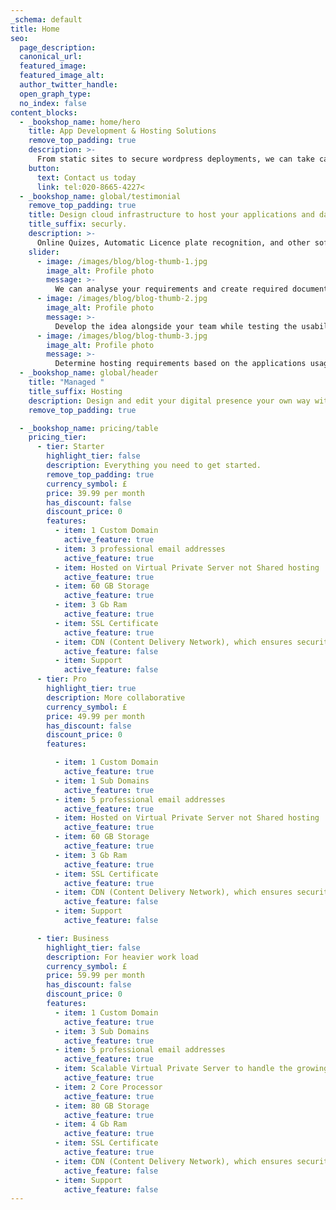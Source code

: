 ```yaml
---
_schema: default
title: Home
seo:
  page_description:
  canonical_url:
  featured_image:
  featured_image_alt:
  author_twitter_handle:
  open_graph_type:
  no_index: false
content_blocks:
  - _bookshop_name: home/hero
    title: App Development & Hosting Solutions
    remove_top_padding: true
    description: >-
      From static sites to secure wordpress deployments, we can take care of your internet presence.
    button:
      text: Contact us today
      link: tel:020-8665-4227<
  - _bookshop_name: global/testimonial
    remove_top_padding: true
    title: Design cloud infrastructure to host your applications and data
    title_suffix: securly.
    description: >-
      Online Quizes, Automatic Licence plate recognition, and other software designed to run in a browser but does not require an internet connection to operate. 
    slider:
      - image: /images/blog/blog-thumb-1.jpg
        image_alt: Profile photo 
        message: >-
          We can analyse your requirements and create required documentation to design IT Solutions to meet your required business needs.
      - image: /images/blog/blog-thumb-2.jpg
        image_alt: Profile photo 
        message: >-
          Develop the idea alongside your team while testing the usability and functionality of the created software.
      - image: /images/blog/blog-thumb-3.jpg
        image_alt: Profile photo 
        message: >-
          Determine hosting requirements based on the applications usage criteria and deploy on the cloud or locally.
  - _bookshop_name: global/header
    title: "Managed "
    title_suffix: Hosting
    description: Design and edit your digital presence your own way with a Content Management System. 
    remove_top_padding: true

  - _bookshop_name: pricing/table
    pricing_tier:
      - tier: Starter
        highlight_tier: false
        description: Everything you need to get started.
        remove_top_padding: true
        currency_symbol: £
        price: 39.99 per month
        has_discount: false
        discount_price: 0
        features:
          - item: 1 Custom Domain
            active_feature: true
          - item: 3 professional email addresses
            active_feature: true
          - item: Hosted on Virtual Private Server not Shared hosting
            active_feature: true
          - item: 60 GB Storage
            active_feature: true
          - item: 3 Gb Ram
            active_feature: true
          - item: SSL Certificate 
            active_feature: true
          - item: CDN (Content Delivery Network), which ensures security against DDOS (Denial Of Service) attacks
            active_feature: false
          - item: Support
            active_feature: false
      - tier: Pro
        highlight_tier: true
        description: More collaborative 
        currency_symbol: £
        price: 49.99 per month
        has_discount: false
        discount_price: 0
        features:

          - item: 1 Custom Domain
            active_feature: true
          - item: 1 Sub Domains
            active_feature: true
          - item: 5 professional email addresses
            active_feature: true
          - item: Hosted on Virtual Private Server not Shared hosting
            active_feature: true
          - item: 60 GB Storage
            active_feature: true
          - item: 3 Gb Ram
            active_feature: true
          - item: SSL Certificate 
            active_feature: true
          - item: CDN (Content Delivery Network), which ensures security against DDOS (Denial Of Service) attacks
            active_feature: false
          - item: Support
            active_feature: false

      - tier: Business
        highlight_tier: false
        description: For heavier work load
        currency_symbol: £
        price: 59.99 per month
        has_discount: false
        discount_price: 0
        features:
          - item: 1 Custom Domain
            active_feature: true
          - item: 3 Sub Domains
            active_feature: true
          - item: 5 professional email addresses
            active_feature: true
          - item: Scalable Virtual Private Server to handle the growing traffic to your website.
            active_feature: true
          - item: 2 Core Processor
            active_feature: true
          - item: 80 GB Storage
            active_feature: true
          - item: 4 Gb Ram
            active_feature: true
          - item: SSL Certificate 
            active_feature: true
          - item: CDN (Content Delivery Network), which ensures security against DDOS (Denial Of Service) attacks
            active_feature: false
          - item: Support
            active_feature: false
---
```


